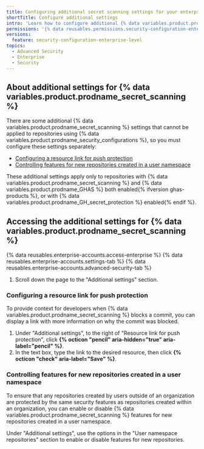 ```yaml
---
title: Configuring additional secret scanning settings for your enterprise
shortTitle: Configure additional settings
intro: 'Learn how to configure additional {% data variables.product.prodname_secret_scanning %} settings for your enterprise.'
permissions: '{% data reusables.permissions.security-configuration-enterprise-enable %}'
versions:
  feature: security-configuration-enterprise-level
topics:
  - Advanced Security
  - Enterprise
  - Security
---
```


## About additional settings for {% data variables.product.prodname_secret_scanning %}

There are some additional {% data variables.product.prodname_secret_scanning %} settings that cannot be applied to repositories using {% data variables.product.prodname_security_configurations %}, so you must configure these settings separately:

* [Configuring a resource link for push protection](#configuring-a-resource-link-for-push-protection)
* [Controlling features for new repositories created in a user namespace](#controlling-features-for-new-repositories-created-in-a-user-namespace)

These additional settings apply only to repositories with {% data variables.product.prodname_secret_scanning %} and {% data variables.product.prodname_GHAS %} both enabled{% ifversion ghas-products %}, or with {% data variables.product.prodname_GH_secret_protection %} enabled{% endif %}.

## Accessing the additional settings for {% data variables.product.prodname_secret_scanning %}

{% data reusables.enterprise-accounts.access-enterprise %}
{% data reusables.enterprise-accounts.settings-tab %}
{% data reusables.enterprise-accounts.advanced-security-tab %}
1. Scroll down the page to the "Additional settings" section.

### Configuring a resource link for push protection

To provide context for developers when {% data variables.product.prodname_secret_scanning %} blocks a commit, you can display a link with more information on why the commit was blocked.

1. Under "Additional settings", to the right of "Resource link for push protection", click **{% octicon "pencil" aria-hidden="true" aria-label="pencil" %}**.
1. In the text box, type the link to the desired resource, then click **{% octicon "check" aria-label="Save" %}**.

### Controlling features for new repositories created in a user namespace

To ensure that any repositories created by users outside of an organization are protected by the same security features as repositories created within an organization, you can enable or disable {% data variables.product.prodname_secret_scanning %} features for new repositories created in a user namespace.

Under "Additional settings", use the options in the "User namespace repositories" section to enable or disable features for new repositories.
